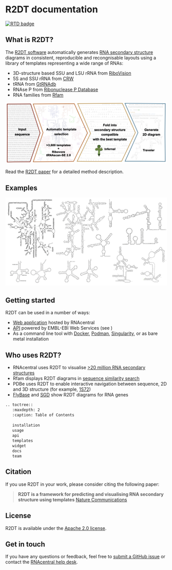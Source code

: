 # R2DT documentation

[![RTD badge](https://readthedocs.org/projects/r2dt/badge/?version=latest)](https://r2dt.readthedocs.io/en/latest/?badge=latest)

## What is R2DT?

The [R2DT software](https://github.com/RNAcentral/R2DT) automatically generates [RNA secondary structure](https://en.wikipedia.org/wiki/Nucleic_acid_secondary_structure) diagrams in consistent, reproducible and recongnisable layouts using a library of templates representing a wide range of RNAs:

 * 3D-structure based SSU and LSU rRNA from [RiboVision](http://apollo.chemistry.gatech.edu/RiboVision/)
 * 5S and SSU rRNA from [CRW](http://www.rna.ccbb.utexas.edu)
 * tRNA from [GtRNAdb](http://gtrnadb.ucsc.edu)
 * RNAse P from [Ribonuclease P Database](https://www.ncbi.nlm.nih.gov/pmc/articles/PMC148169/)
 * RNA families from [Rfam](https://rfam.org)

![Method overview](./method-overview.png)

Read the [R2DT paper](https://www.nature.com/articles/s41467-021-23555-5) for a detailed method description.

## Examples

![Examples](./r2dt-examples.png)

## Getting started

R2DT can be used in a number of ways:

* [Web application](https://rnacentral.org/r2dt) hosted by RNAcentral
* [API](https://www.ebi.ac.uk/Tools/common/tools/help/index.html?tool=r2dt) powered by EMBL-EBI Web Services (see [](api.md))
* As a command line tool with [Docker](https://www.docker.com), [Podman](https://podman.io), [Singularity](https://sylabs.io/docs/), or as bare metal installation

## Who uses R2DT?

* RNAcentral uses R2DT to visualise [>20 million RNA secondary structures](https://rnacentral.org/search?q=has_secondary_structure:%22True%22)
* Rfam displays R2DT diagrams in [sequence similarity search](https://rfam.org/search#tabview=tab1)
* PDBe uses R2DT to enable interactive navigation between sequence, 2D and 3D structure (for example, [1S72](https://www.ebi.ac.uk/pdbe/entry/pdb/1s72/RNA/1))
* [FlyBase](http://flybase.org/reports/FBgn0053537#gene_model_products) and [SGD](https://www.yeastgenome.org/locus/S000006550/sequence) show R2DT diagrams for RNA genes

```{eval-rst}
.. toctree::
   :maxdepth: 2
   :caption: Table of Contents

   installation
   usage
   api
   templates
   widget
   docs
   team
```

## Citation

If you use R2DT in your work, please consider citing the following paper:

> **R2DT is a framework for predicting and visualising RNA secondary structure using templates**
> [Nature Communications](https://www.nature.com/articles/s41467-021-23555-5)

## License

R2DT is available under the [Apache 2.0 license](https://github.com/RNAcentral/R2DT/blob/master/LICENSE).

## Get in touch

If you have any questions or feedback, feel free to [submit a GitHub issue](https://github.com/RNAcentral/r2dt/issues) or contact the [RNAcentral help desk](https://rnacentral.org/contact).

